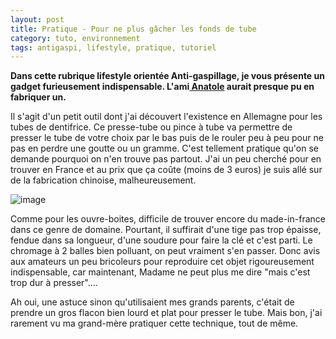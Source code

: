 ```yaml
---
layout: post
title: Pratique - Pour ne plus gâcher les fonds de tube
category: tuto, environnement
tags: antigaspi, lifestyle, pratique, tutoriel
---
```

**Dans cette rubrique lifestyle orientée Anti-gaspillage, je vous présente un gadget furieusement indispensable. L'ami<a href="https://anatolemblog.wordpress.com"> Anatole</a> aurait presque pu en fabriquer un.**

Il s'agit d'un petit outil dont j'ai découvert l'existence en Allemagne pour les tubes de dentifrice. Ce presse-tube ou pince à tube va permettre de presser le tube de votre choix par le bas puis de le rouler peu à peu pour ne pas en perdre une goutte ou un gramme. C'est tellement pratique qu'on se demande pourquoi on n'en trouve pas partout. J'ai un peu cherché pour en trouver en France et au prix que ça coûte (moins de 3 euros) je suis allé sur de la fabrication chinoise, malheureusement.

![image](https://cheziceman.files.wordpress.com/2019/07/pincedentifrice.jpg)

Comme pour les ouvre-boites, difficile de trouver encore du made-in-france dans ce genre de domaine. Pourtant, il suffirait d'une tige pas trop épaisse, fendue dans sa longueur, d'une soudure pour faire la clé et c'est parti. Le chromage à 2 balles bien polluant, on peut vraiment s'en passer. Donc avis aux amateurs un peu bricoleurs pour reproduire cet objet rigoureusement indispensable, car maintenant, Madame ne peut plus me dire "mais c'est trop dur à presser"....

Ah oui, une astuce sinon qu'utilisaient mes grands parents, c'était de prendre un gros flacon bien lourd et plat pour presser le tube. Mais bon, j'ai rarement vu ma grand-mère pratiquer cette technique, tout de même. 
